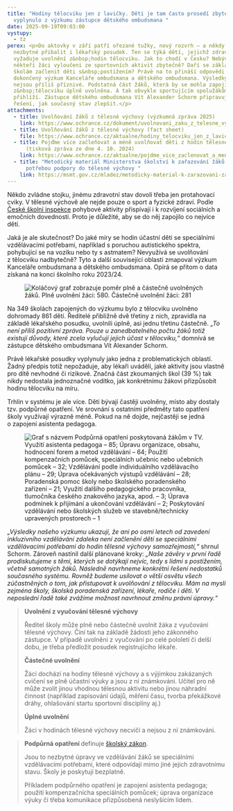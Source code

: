 ```yaml
---
title: "Hodiny tělocviku jen z lavičky. Děti je tam často prosedí zbytečně,
  vyplynulo z výzkumu zástupce dětského ombudsmana "
date: 2025-09-19T09:03:00
vystupy:
  - tz
perex: <p>Do aktovky v září patří ořezané tužky, nový rozvrh – a někdy je
  nezbytné přibalit i lékařský posudek. Ten se týká dětí, jejichž zdravotní stav
  vyžaduje uvolnění z&nbsp;hodin tělocviku. Jak to chodí v Česku? Nebývají
  někteří žáci vyloučeni ze sportovních aktivit zbytečně? Daří se základním
  školám začlenit děti s&nbsp;postižením? Právě na to přináší odpovědi nedávno
  dokončený výzkum Kanceláře ombudsmana a dětského ombudsmana. Výsledky však
  nejsou příliš příznivé. Podstatná část žáků, která by se mohla zapojit, bývá
  z&nbsp;tělocviku úplně uvolněna. A tak obvykle sportujícím spolužákům jen
  přihlíží. Zástupce dětského ombudsmana Vít Alexander Schorm připravuje návrhy
  řešení, jak současný stav zlepšit.</p>
attachments:
  - title: Uvolňování žáků z tělesné výchovy (výzkumná zpráva 2025)
    link: https://www.ochrance.cz/dokument/uvolnovani_zaku_z_telesne_vychovy/vz_uvolnovani_zaku_z_telesne_vychovy_final_001.pdf
  - title: Uvolňování žáků z tělesné výchovy (fact sheet)
    file: https://www.ochrance.cz/aktualne/hodiny_telocviku_jen_z_lavicky-_deti_je_tam_casto_prosedi_zbytecne_vyplynulo_z_vyzkumu_zastupce_detskeho_ombudsmana/fact_sheet_uvolnovani_zaku_z_tv.pdf
  - title: Pojďme více začleňovat a méně uvolňovat děti z hodin tělesné výchovy!
      (tisková zpráva ze dne 4. 10. 2024)
    link: https://www.ochrance.cz/aktualne/pojdme_vice_zaclenovat_a_mene_uvolnovat_deti_z_hodin_telesne_vychovy/
  - title: "Metodický materiál Ministerstva školství k zařazování žáků a studentů s
      potřebou podpory do tělesné výchovy "
    link: https://msmt.gov.cz/mladez/metodicky-material-k-zarazovani-zaku-a-studentu-s-potrebou
---
```

<p>Někdo zvládne stojku, jinému zdravotní stav dovolí třeba jen protahovací cviky. V&nbsp;tělesné výchově ale nejde pouze o sport a fyzické zdraví. Podle 
<a href="https://csicr.cz/CSICR/media/Prilohy/2023_p%C5%99%C3%ADlohy/Dokumenty/TZ_Telesna-zdatnost-zaku-na-ZS-a-SS_final.pdf">České školní inspekce</a> pohybové aktivity přispívají i&nbsp;k&nbsp;rozvíjení sociálních a emočních dovedností. Proto je důležité, aby se do něj zapojilo co nejvíce dětí.&nbsp;</p>
<p>Jaká je ale skutečnost? Do jaké míry se hodin účastní děti se speciálními vzdělávacími potřebami, například s poruchou autistického spektra, pohybující se na vozíku nebo ty s&nbsp;astmatem? Nevyužívá se uvolňování z&nbsp;tělocviku nadbytečně? Tyto a další související oblasti zmapoval výzkum Kanceláře ombudsmana a dětského ombudsmana. Opírá se přitom o data získaná na konci školního roku 2023/24.</p>
<figure class="image image-style-align-right">
<img src="https://www.ochrance.cz/aktualne/hodiny_telocviku_jen_z_lavicky-_deti_je_tam_casto_prosedi_zbytecne_vyplynulo_z_vyzkumu_zastupce_detskeho_ombudsmana/graf_uvolneni_zaci_.jpg" alt="Koláčový graf zobrazuje poměr plně a částečně uvolněných žáků. Plně uvolnění žáci: 580. Částečně uvolnění žáci: 281"></figure>
<p>Na 349 školách zapojených do výzkumu bylo z&nbsp;tělocviku uvolněno dohromady 861 dětí. Ředitelé přibližně dvě třetiny z&nbsp;nich, zpravidla na základě lékařského posudku, uvolnili úplně, asi jednu třetinu částečně. 
<i>„To není příliš pozitivní zpráva. Pouze u&nbsp;zanedbatelného počtu žáků totiž existují důvody, které zcela vylučují jejich účast v tělocviku,</i>“ domnívá se zástupce dětského ombudsmana Vít Alexander Schorm.&nbsp;</p>
<p>Právě lékařské posudky vyplynuly jako jedna z&nbsp;problematických oblastí. Žádný předpis totiž nepožaduje, aby lékaři uváděli, jaké aktivity jsou vlastně pro dítě nevhodné či rizikové. Značná část zkoumaných škol&nbsp;(39&nbsp;%) tak nikdy nedostala jednoznačné vodítko, jak konkrétnímu žákovi přizpůsobit hodinu tělocviku na míru.&nbsp;</p>
<p>Trhlin v&nbsp;systému je ale více. Děti bývají častěji uvolněny, místo aby dostaly tzv. podpůrné opatření. Ve srovnání s&nbsp;ostatními předměty tato opatření školy využívají výrazně méně. Pokud na ně dojde, nejčastěji se jedná o&nbsp;zapojení asistenta pedagoga.</p>
<figure class="image">
<img src="https://www.ochrance.cz/aktualne/hodiny_telocviku_jen_z_lavicky-_deti_je_tam_casto_prosedi_zbytecne_vyplynulo_z_vyzkumu_zastupce_detskeho_ombudsmana/graf_podpurna_opatreni.jpg" alt="Graf s názvem Podpůrná opatření poskytovaná žákům v TV. Využití asistenta pedagoga – 85; Úpravu organizace, obsahu, hodnocení forem a metod vzdělávání – 64; Použití kompenzačních pomůcek, speciálních učebnic nebo učebních pomůcek – 32; Vzdělávání podle individuálního vzdělávacího plánu – 29; Úprava očekávaných výstupů vzdělávání – 28; Poradenská pomoc školy nebo školského poradenského zařízení – 21; Využití dalšího pedagogického pracovníka, tlumočníka českého znakového jazyka, apod. – 3; Úprava podmínek k přijímání a ukončování vzdělávání – 2; Poskytování vzdělávání nebo školských služeb ve stavebně/technicky upravených prostorech – 1"></figure>
<p>
<i>„Výsledky našeho výzkumu ukazují, že ani po osmi letech od zavedení inkluzivního vzdělávání zdaleka není začlenění dětí se speciálními vzdělávacími potřebami do hodin tělesné výchovy samozřejmostí,“</i> shrnul Schorm. Zároveň nastínil další plánované kroky: 
<i>„Naše závěry v&nbsp;první řadě prodiskutujeme s&nbsp;těmi, kterých se dotýkají nejvíc, tedy s lidmi s&nbsp;postižením, včetně samotných žáků. Následně navrhneme konkrétní řešení nedostatků současného systému. Rovněž budeme usilovat o větší osvětu všech zúčastněných o tom, jak přistupovat k&nbsp;uvolňování z&nbsp;tělocviku. Mám na mysli zejména školy, školská poradenská zařízení, lékaře, rodiče i děti. V neposlední řadě také zvážíme možnost navrhnout změnu právní úpravy.“</i></p>
<blockquote>
<p>
<strong>Uvolnění z vyučování tělesné výchovy&nbsp;</strong></p>
<p>Ředitel školy může plně nebo částečně uvolnit žáka z vyučování tělesné výchovy. Činí tak na základě žádosti jeho zákonného zástupce. V případě uvolnění z vyučování po celé pololetí či delší dobu, je třeba předložit posudek registrujícího lékaře.</p>
<p>
<strong>Částečné uvolnění&nbsp;</strong></p>
<p>Žáci dochází na hodiny tělesné výchovy a s výjimkou zakázaných cvičení se plně účastní výuky a&nbsp;jsou z ní známkováni. Učitel pro ně může zvolit jinou vhodnou tělesnou aktivitu nebo jinou náhradní činnost (například zapisování údajů, měření času, tvorba překážkové dráhy, ohlašování startu sportovní disciplíny aj.)&nbsp;</p>
<p>
<strong>Úplné uvolnění&nbsp;</strong></p>
<p>Žáci v hodinách tělesné výchovy necvičí a nejsou z ní známkováni.</p></blockquote>
<blockquote>
<p>
<strong>Podpůrná opatření&nbsp;</strong>definuje 
<a href="https://msmt.gov.cz/dokumenty-3/skolsky-zakon">školský zákon</a>.&nbsp;</p>
<p>Jsou to nezbytné úpravy ve vzdělávání žáků se speciálními vzdělávacími potřebami, které odpovídají mimo jiné jejich zdravotnímu stavu. Školy je poskytují bezplatně.</p>
<p>Příkladem podpůrného opatření je zapojení asistenta pedagoga; použití kompenzačnícha speciálních pomůcek; úprava organizace výuky či třeba komunikace přizpůsobená neslyšícím lidem.</p></blockquote>
